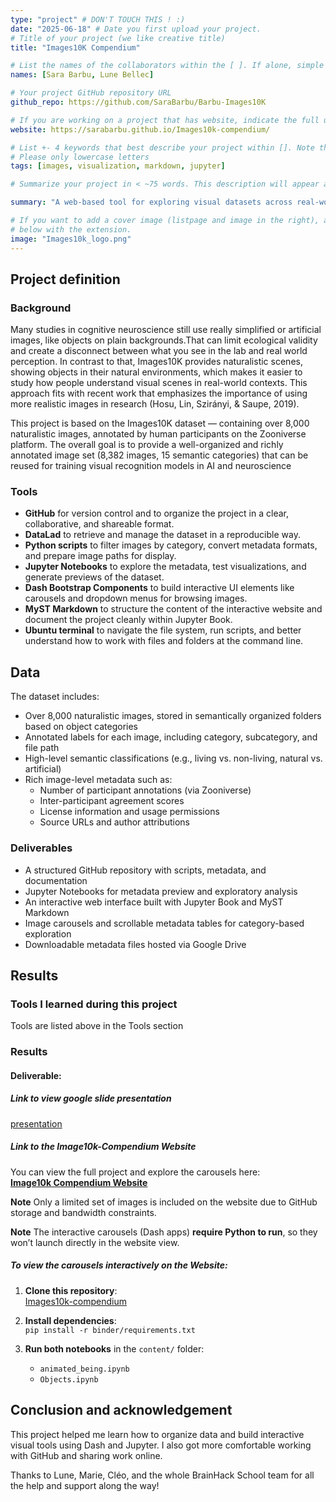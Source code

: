 ```yaml
---
type: "project" # DON'T TOUCH THIS ! :)
date: "2025-06-18" # Date you first upload your project.
# Title of your project (we like creative title)
title: "Images10K Compendium"

# List the names of the collaborators within the [ ]. If alone, simple put your name within []
names: [Sara Barbu, Lune Bellec]

# Your project GitHub repository URL
github_repo: https://github.com/SaraBarbu/Barbu-Images10K

# If you are working on a project that has website, indicate the full url including "https://" below or leave it empty.
website: https://sarabarbu.github.io/Images10k-compendium/ 

# List +- 4 keywords that best describe your project within []. Note that the project summary also involves a number of key words. Those are listed on top of the [github repository](https://github.com/brainhack-school2020/project_template), click `manage topics`.
# Please only lowercase letters
tags: [images, visualization, markdown, jupyter]

# Summarize your project in < ~75 words. This description will appear at the top of your page and on the list page with other projects..

summary: "A web-based tool for exploring visual datasets across real-world categories using carousels, tables, and interactive views."

# If you want to add a cover image (listpage and image in the right), add it to your directory and indicate the name
# below with the extension.
image: "Images10k_logo.png"
---
```

<!-- This is an html comment and this won't appear in the rendered page. You are now editing the "content" area, the core of your description. Everything that you can do in markdown is allowed below. We added a couple of comments to guide your through documenting your progress. -->

## Project definition

### Background

Many studies in cognitive neuroscience still use really simplified or artificial images, like objects on plain backgrounds.That can limit ecological validity and create a disconnect between what you see in the lab and real world perception. In contrast to that, Images10K provides naturalistic scenes, showing objects in their natural environments, which makes it easier to study how people understand visual scenes in real-world contexts. This approach fits with recent work that emphasizes the importance of using more realistic images in research (Hosu, Lin, Szirányi, & Saupe, 2019).

This project is based on the Images10K dataset — containing over 8,000 naturalistic images, annotated by human participants on the Zooniverse platform. The overall goal is to provide a well-organized and richly annotated image set (8,382 images, 15 semantic categories) that can be reused for training visual recognition models in AI and neuroscience

### Tools

- **GitHub** for version control and to organize the project in a clear, collaborative, and shareable format.
- **DataLad** to retrieve and manage the dataset in a reproducible way.
- **Python scripts** to filter images by category, convert metadata formats, and prepare image paths for display.
- **Jupyter Notebooks** to explore the metadata, test visualizations, and generate previews of the dataset.
- **Dash Bootstrap Components** to build interactive UI elements like carousels and dropdown menus for browsing images.
- **MyST Markdown** to structure the content of the interactive website and document the project cleanly within Jupyter Book.
- **Ubuntu terminal** to navigate the file system, run scripts, and better understand how to work with files and folders at the command line.

## Data

The dataset includes:
- Over 8,000 naturalistic images, stored in semantically organized folders based on object categories
- Annotated labels for each image, including category, subcategory, and file path
- High-level semantic classifications (e.g., living vs. non-living, natural vs. artificial)
- Rich image-level metadata such as:
  - Number of participant annotations (via Zooniverse)
  - Inter-participant agreement scores
  - License information and usage permissions
  - Source URLs and author attributions

### Deliverables

- A structured GitHub repository with scripts, metadata, and documentation
- Jupyter Notebooks for metadata preview and exploratory analysis
- An interactive web interface built with Jupyter Book and MyST Markdown
- Image carousels and scrollable metadata tables for category-based exploration
- Downloadable metadata files hosted via Google Drive

## Results

### Tools I learned during this project

Tools are listed above in the Tools section

### Results

#### Deliverable:

#####  Link to view google slide presentation
[presentation](https://docs.google.com/presentation/d/1INdPO4mDrgXu64EogxEHda7Kbf1mZ-EG5l1t3ICp8UQ/edit?usp=sharing)  

#####  Link to the Image10k-Compendium Website  
You can view the full project and explore the carousels here:  
[**Image10k Compendium Website**](https://sarabarbu.github.io/Images10k-compendium/)

 **Note** Only a limited set of images is included on the website due to GitHub storage and bandwidth constraints.
 
 **Note** The interactive carousels (Dash apps) **require Python to run**, so they won’t launch directly in the website view.

#####  To view the carousels interactively on the Website:

1. **Clone this repository**:  
   [Images10k-compendium](https://github.com/SaraBarbu/Images10k-compendium)

2. **Install dependencies**:  
   `pip install -r binder/requirements.txt`

3. **Run both notebooks** in the `content/` folder:
   - `animated_being.ipynb`
   - `Objects.ipynb`



## Conclusion and acknowledgement

This project helped me learn how to organize data and build interactive visual tools using Dash and Jupyter. I also got more comfortable working with GitHub and sharing work online.

Thanks to Lune, Marie, Cléo, and the whole BrainHack School team for all the help and support along the way!
